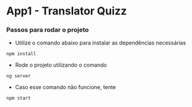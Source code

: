 # App1 - Translator Quizz

### Passos para rodar o projeto
* Utilize o comando abaixo para instalar as dependências necessárias  
```
npm install
```

* Rode o projeto utilizando o comando

```
ng server
```

* Caso esse comando não funcione, tente

```
npm start
```
